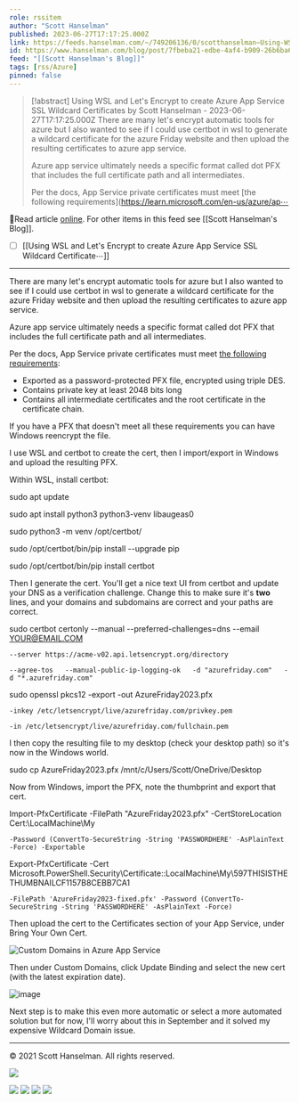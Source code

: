 ```yaml
---
role: rssitem
author: "Scott Hanselman"
published: 2023-06-27T17:17:25.000Z
link: https://feeds.hanselman.com/~/749206136/0/scotthanselman~Using-WSL-and-Lets-Encrypt-to-create-Azure-App-Service-SSL-Wildcard-Certificates
id: https://www.hanselman.com/blog/post/7fbeba21-edbe-4af4-b909-26b6ba644546
feed: "[[Scott Hanselman's Blog]]"
tags: [rss/Azure]
pinned: false
---
```

> [!abstract] Using WSL and Let's Encrypt to create Azure App Service SSL Wildcard Certificates by Scott Hanselman - 2023-06-27T17:17:25.000Z
> There are many let's encrypt automatic tools for azure but I also wanted to see if I could use certbot in wsl to generate a wildcard certificate for the azure Friday website and then upload the resulting certificates to azure app service.
> 
> Azure app service ultimately needs a specific format called dot PFX that includes the full certificate path and all intermediates.
> 
> Per the docs, App Service private certificates must meet [the following requirements](https://learn.microsoft.com/en-us/azure/ap⋯

🔗Read article [online](https://feeds.hanselman.com/~/749206136/0/scotthanselman~Using-WSL-and-Lets-Encrypt-to-create-Azure-App-Service-SSL-Wildcard-Certificates). For other items in this feed see [[Scott Hanselman's Blog]].

- [ ] [[Using WSL and Let's Encrypt to create Azure App Service SSL Wildcard Certificate⋯]]
- - -
There are many let's encrypt automatic tools for azure but I also wanted to see if I could use certbot in wsl to generate a wildcard certificate for the azure Friday website and then upload the resulting certificates to azure app service.

Azure app service ultimately needs a specific format called dot PFX that includes the full certificate path and all intermediates.

Per the docs, App Service private certificates must meet [the following requirements](https://feeds.hanselman.com/~/t/0/0/scotthanselman/~https://learn.microsoft.com/en-us/azure/app-service/configure-ssl-certificate?tabs=apex%2Cportal#private-certificate-requirements):

- Exported as a password-protected PFX file, encrypted using triple DES.
- Contains private key at least 2048 bits long
- Contains all intermediate certificates and the root certificate in the certificate chain.

If you have a PFX that doesn't meet all these requirements you can have Windows reencrypt the file.

I use WSL and certbot to create the cert, then I import/export in Windows and upload the resulting PFX.

Within WSL, install certbot:

sudo apt update
  
sudo apt install python3 python3-venv libaugeas0
  
sudo python3 -m venv /opt/certbot/
  
sudo /opt/certbot/bin/pip install --upgrade pip
  
sudo /opt/certbot/bin/pip install certbot

Then I generate the cert. You'll get a nice text UI from certbot and update your DNS as a verification challenge. Change this to make sure it's **two** lines, and your domains and subdomains are correct and your paths are correct.

sudo certbot certonly --manual --preferred-challenges=dns --email YOUR@EMAIL.COM   
  
    --server https://acme-v02.api.letsencrypt.org/directory   
  
    --agree-tos   --manual-public-ip-logging-ok   -d "azurefriday.com"   -d "*.azurefriday.com"
  
sudo openssl pkcs12 -export -out AzureFriday2023.pfx 
  
    -inkey /etc/letsencrypt/live/azurefriday.com/privkey.pem 
  
    -in /etc/letsencrypt/live/azurefriday.com/fullchain.pem

I then copy the resulting file to my desktop (check your desktop path) so it's now in the Windows world.

sudo cp AzureFriday2023.pfx /mnt/c/Users/Scott/OneDrive/Desktop

Now from Windows, import the PFX, note the thumbprint and export that cert.

Import-PfxCertificate -FilePath "AzureFriday2023.pfx" -CertStoreLocation Cert:\LocalMachine\My 
  
    -Password (ConvertTo-SecureString -String 'PASSWORDHERE' -AsPlainText -Force) -Exportable
  
  
Export-PfxCertificate -Cert Microsoft.PowerShell.Security\Certificate::LocalMachine\My\597THISISTHETHUMBNAILCF1157B8CEBB7CA1 
  
    -FilePath 'AzureFriday2023-fixed.pfx' -Password (ConvertTo-SecureString -String 'PASSWORDHERE' -AsPlainText -Force) 

Then upload the cert to the Certificates section of your App Service, under Bring Your Own Cert.

![Custom Domains in Azure App Service](https://www.hanselman.com/blog/content/binary/Windows-Live-Writer/Using-WSL-and-Lets-Encrypt-to-create-Azu_C384/image_3849c466-fcdb-4abd-96ad-8d52a5e93730.png "Custom Domains in Azure App Service")

Then under Custom Domains, click Update Binding and select the new cert (with the latest expiration date).

![image](https://www.hanselman.com/blog/content/binary/Windows-Live-Writer/Using-WSL-and-Lets-Encrypt-to-create-Azu_C384/image_3d6c1eb8-4a3e-4004-985a-75e8f8f56118.png "image")

Next step is to make this even more automatic or select a more automated solution but for now, I'll worry about this in September and it solved my expensive Wildcard Domain issue.

  

---

© 2021 Scott Hanselman. All rights reserved.  

![](https://feeds.hanselman.com/~/i/749206136/0/scotthanselman)

[![](https://assets.feedblitz.com/i/fblike20.png)](https://feeds.hanselman.com/_/28/749206136/scotthanselman "Like on Facebook") [![](https://assets.feedblitz.com/i/x.png)](https://feeds.hanselman.com/_/24/749206136/scotthanselman "Post to X.com") [![](https://assets.feedblitz.com/i/email20.png)](https://feeds.hanselman.com/_/19/749206136/scotthanselman "Subscribe by email") [![](https://assets.feedblitz.com/i/rss20.png)](https://feeds.hanselman.com/_/20/749206136/scotthanselman "Subscribe by RSS")